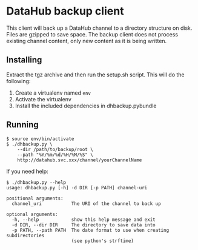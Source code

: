 # DataHub backup client

This client will back up a DataHub channel to a directory structure on disk.  Files are gzipped to save space.  The backup client does not process existing channel content, only new content as it is being written.

## Installing

Extract the tgz archive and then run the setup.sh script.  This will do the following:

1. Create a virtualenv named `env`
2. Activate the virtualenv
3. Install the included dependencies in dhbackup.pybundle

## Running

```
$ source env/bin/activate
$ ./dhbackup.py \
    --dir /path/to/backup/root \
    --path "%Y/%m/%d/%H/%M/%S" \
    http://datahub.svc.xxx/channel/yourChannelName
```

If you need help:
```
$ ./dhbackup.py --help
usage: dhbackup.py [-h] -d DIR [-p PATH] channel-uri

positional arguments:
  channel_uri           The URI of the channel to back up

optional arguments:
  -h, --help            show this help message and exit
  -d DIR, --dir DIR     The directory to save data into
  -p PATH, --path PATH  The date format to use when creating subdirectories
                        (see python's strftime)
```

